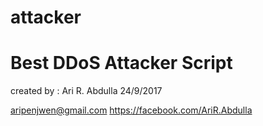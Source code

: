 # attacker
# Best DDoS Attacker Script
created by : Ari R. Abdulla
24/9/2017


aripenjwen@gmail.com
https://facebook.com/AriR.Abdulla
